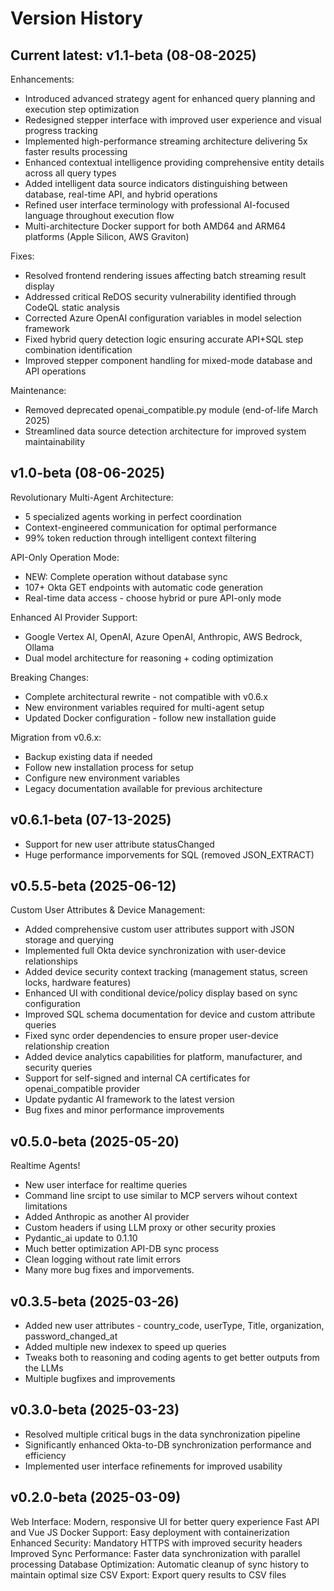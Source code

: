 # Version History



## Current latest: v1.1-beta (08-08-2025)

Enhancements:
- Introduced advanced strategy agent for enhanced query planning and execution step optimization
- Redesigned stepper interface with improved user experience and visual progress tracking
- Implemented high-performance streaming architecture delivering 5x faster results processing
- Enhanced contextual intelligence providing comprehensive entity details across all query types
- Added intelligent data source indicators distinguishing between database, real-time API, and hybrid operations
- Refined user interface terminology with professional AI-focused language throughout execution flow
- Multi-architecture Docker support for both AMD64 and ARM64 platforms (Apple Silicon, AWS Graviton)

Fixes:
- Resolved frontend rendering issues affecting batch streaming result display
- Addressed critical ReDOS security vulnerability identified through CodeQL static analysis
- Corrected Azure OpenAI configuration variables in model selection framework
- Fixed hybrid query detection logic ensuring accurate API+SQL step combination identification
- Improved stepper component handling for mixed-mode database and API operations

Maintenance:
- Removed deprecated openai_compatible.py module (end-of-life March 2025)
- Streamlined data source detection architecture for improved system maintainability

## v1.0-beta (08-06-2025)

Revolutionary Multi-Agent Architecture:
- 5 specialized agents working in perfect coordination
- Context-engineered communication for optimal performance
- 99% token reduction through intelligent context filtering

API-Only Operation Mode:
- NEW: Complete operation without database sync
- 107+ Okta GET endpoints with automatic code generation
- Real-time data access - choose hybrid or pure API-only mode

Enhanced AI Provider Support:
- Google Vertex AI, OpenAI, Azure OpenAI, Anthropic, AWS Bedrock, Ollama
- Dual model architecture for reasoning + coding optimization

Breaking Changes:
- Complete architectural rewrite - not compatible with v0.6.x
- New environment variables required for multi-agent setup
- Updated Docker configuration - follow new installation guide

Migration from v0.6.x:
- Backup existing data if needed
- Follow new installation process for setup
- Configure new environment variables
- Legacy documentation available for previous architecture

## v0.6.1-beta (07-13-2025)

- Support for new user attribute statusChanged
- Huge performance imporvements for SQL (removed JSON_EXTRACT)

## v0.5.5-beta (2025-06-12)
Custom User Attributes & Device Management:
- Added comprehensive custom user attributes support with JSON storage and querying
- Implemented full Okta device synchronization with user-device relationships
- Added device security context tracking (management status, screen locks, hardware features)
- Enhanced UI with conditional device/policy display based on sync configuration
- Improved SQL schema documentation for device and custom attribute queries
- Fixed sync order dependencies to ensure proper user-device relationship creation
- Added device analytics capabilities for platform, manufacturer, and security queries
- Support for self-signed and internal CA certificates for openai_compatible provider
- Update pydantic AI framework to the latest version
- Bug fixes and minor performance improvements

## v0.5.0-beta (2025-05-20)
Realtime Agents!
- New user interface for realtime queries
- Command line srcipt to use similar to MCP servers wihout context limitations
- Added Anthropic as another AI provider
- Custom headers if using LLM proxy or other security proxies
- Pydantic_ai update to 0.1.10
- Much better optimization API-DB sync process
- Clean logging without rate limit errors
- Many more bug fixes and imporvements.


## v0.3.5-beta (2025-03-26)
- Added new user attributes -  country_code, userType, Title, organization, password_changed_at
- Added multiple new indexex to speed up queries
- Tweaks both to reasoning and coding agents to get better outputs from the LLMs
- Multiple bugfixes and improvements

## v0.3.0-beta (2025-03-23)
- Resolved multiple critical bugs in the data synchronization pipeline
- Significantly enhanced Okta-to-DB synchronization performance and efficiency
- Implemented user interface refinements for improved usability

## v0.2.0-beta (2025-03-09)
Web Interface: Modern, responsive UI for better query experience
Fast API and Vue JS
Docker Support: Easy deployment with containerization
Enhanced Security: Mandatory HTTPS with improved security headers
Improved Sync Performance: Faster data synchronization with parallel processing
Database Optimization: Automatic cleanup of sync history to maintain optimal size
CSV Export: Export query results to CSV files